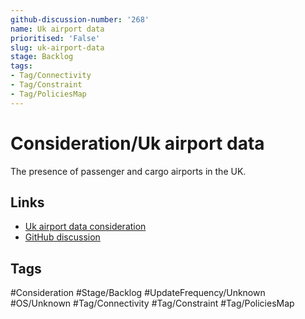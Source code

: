 ```yaml
---
github-discussion-number: '268'
name: Uk airport data
prioritised: 'False'
slug: uk-airport-data
stage: Backlog
tags:
- Tag/Connectivity
- Tag/Constraint
- Tag/PoliciesMap
---
```


# Consideration/Uk airport data

The presence of passenger and cargo airports in the UK.

## Links

* [Uk airport data consideration](https://design.planning.data.gov.uk/planning-consideration/uk-airport-data)
* [GitHub discussion](https://github.com/digital-land/data-standards-backlog/discussions/268)

## Tags

#Consideration #Stage/Backlog #UpdateFrequency/Unknown #OS/Unknown #Tag/Connectivity #Tag/Constraint #Tag/PoliciesMap